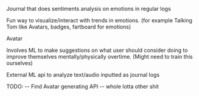 Journal that does sentiments analysis on emotions in regular logs


Fun way to visualize/interact with trends in emotions. (for example Talking Tom like Avatars, badges, fartboard for emotions)

Avatar

Involves ML to make suggestions on what user should consider doing to improve themselves mentally/physically overtime.
(Might need to train this ourselves)


External ML api to analyze text/audio inputted as journal logs



TODO:
-- Find Avatar generating API
-- whole lotta other shit

